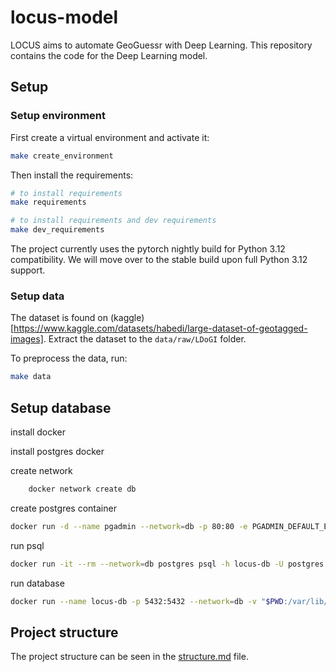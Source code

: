 # locus-model

LOCUS aims to automate GeoGuessr with Deep Learning. This repository contains the code for the Deep Learning model.

## Setup

### Setup environment

First create a virtual environment and activate it:

```bash
make create_environment
```

Then install the requirements:

```bash
# to install requirements
make requirements

# to install requirements and dev requirements
make dev_requirements
```

The project currently uses the pytorch nightly build for Python 3.12 compatibility. We will move over to the stable build upon full Python 3.12 support.

### Setup data

The dataset is found on (kaggle)[https://www.kaggle.com/datasets/habedi/large-dataset-of-geotagged-images]. Extract the dataset to the `data/raw/LDoGI` folder.

To preprocess the data, run:

```bash
make data
```

## Setup database

install docker

install postgres docker

create network

```bash
    docker network create db
```

create postgres container

```bash
docker run -d --name pgadmin --network=db -p 80:80 -e PGADMIN_DEFAULT_EMAIL={YOUR_USER} -e PGADMIN_DEFAULT_PASSWORD={YOUR_PASSWORD} dpage/pgadmin4
```

run psql

```bash
docker run -it --rm --network=db postgres psql -h locus-db -U postgres

```

run database

```bash
docker run --name locus-db -p 5432:5432 --network=db -v "$PWD:/var/lib/postgresql/data" -e POSTGRES_PASSWORD={YOUR_PASSWORD} -d postgres
```








## Project structure

The project structure can be seen in the [structure.md](/docs/markdown/structure.md) file.


```
